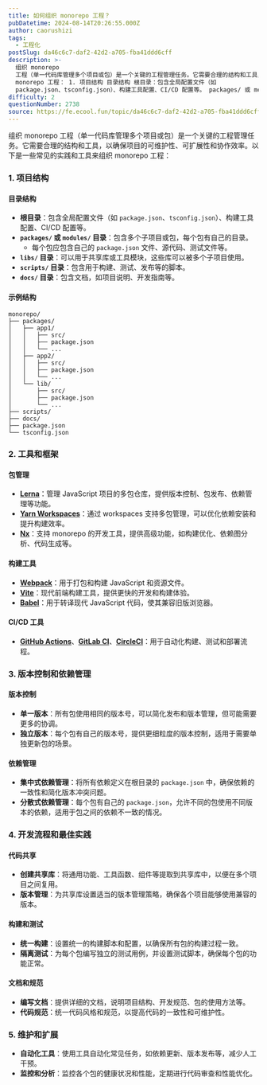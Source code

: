 ```yaml
---
title: 如何组织 monorepo 工程？
pubDatetime: 2024-08-14T20:26:55.000Z
author: caorushizi
tags:
  - 工程化
postSlug: da46c6c7-daf2-42d2-a705-fba41ddd6cff
description: >-
  组织 monorepo
  工程（单一代码库管理多个项目或包）是一个关键的工程管理任务。它需要合理的结构和工具，以确保项目的可维护性、可扩展性和协作效率。以下是一些常见的实践和工具来组织
  monorepo 工程： 1. 项目结构 目录结构 根目录：包含全局配置文件（如
  package.json、tsconfig.json）、构建工具配置、CI/CD 配置等。 packages/ 或 modules/
difficulty: 2
questionNumber: 2738
source: https://fe.ecool.fun/topic/da46c6c7-daf2-42d2-a705-fba41ddd6cff
---
```


组织 monorepo 工程（单一代码库管理多个项目或包）是一个关键的工程管理任务。它需要合理的结构和工具，以确保项目的可维护性、可扩展性和协作效率。以下是一些常见的实践和工具来组织 monorepo 工程：

### **1. 项目结构**

#### **目录结构**

- **根目录**：包含全局配置文件（如 `package.json`、`tsconfig.json`）、构建工具配置、CI/CD 配置等。
- **`packages/` 或 `modules/` 目录**：包含多个子项目或包，每个包有自己的目录。
  - 每个包应包含自己的 `package.json` 文件、源代码、测试文件等。
- **`libs/` 目录**：可以用于共享库或工具模块，这些库可以被多个子项目使用。
- **`scripts/` 目录**：包含用于构建、测试、发布等的脚本。
- **`docs/` 目录**：包含文档，如项目说明、开发指南等。

#### **示例结构**

```
monorepo/
├── packages/
│   ├── app1/
│   │   ├── src/
│   │   ├── package.json
│   │   └── ...
│   ├── app2/
│   │   ├── src/
│   │   ├── package.json
│   │   └── ...
│   └── lib/
│       ├── src/
│       ├── package.json
│       └── ...
├── scripts/
├── docs/
├── package.json
└── tsconfig.json
```

### **2. 工具和框架**

#### **包管理**

- **[Lerna](https://lerna.js.org/)**：管理 JavaScript 项目的多包仓库，提供版本控制、包发布、依赖管理等功能。
- **[Yarn Workspaces](https://classic.yarnpkg.com/en/docs/workspaces/)**：通过 workspaces 支持多包管理，可以优化依赖安装和提升构建效率。
- **[Nx](https://nx.dev/)**：支持 monorepo 的开发工具，提供高级功能，如构建优化、依赖图分析、代码生成等。

#### **构建工具**

- **[Webpack](https://webpack.js.org/)**：用于打包和构建 JavaScript 和资源文件。
- **[Vite](https://vitejs.dev/)**：现代前端构建工具，提供更快的开发和构建体验。
- **[Babel](https://babeljs.io/)**：用于转译现代 JavaScript 代码，使其兼容旧版浏览器。

#### **CI/CD 工具**

- **[GitHub Actions](https://github.com/features/actions)**、**[GitLab CI](https://docs.gitlab.com/ee/ci/)**、**[CircleCI](https://circleci.com/)**：用于自动化构建、测试和部署流程。

### **3. 版本控制和依赖管理**

#### **版本控制**

- **单一版本**：所有包使用相同的版本号，可以简化发布和版本管理，但可能需要更多的协调。
- **独立版本**：每个包有自己的版本号，提供更细粒度的版本控制，适用于需要单独更新包的场景。

#### **依赖管理**

- **集中式依赖管理**：将所有依赖定义在根目录的 `package.json` 中，确保依赖的一致性和简化版本冲突问题。
- **分散式依赖管理**：每个包有自己的 `package.json`，允许不同的包使用不同版本的依赖，适用于包之间的依赖不一致的情况。

### **4. 开发流程和最佳实践**

#### **代码共享**

- **创建共享库**：将通用功能、工具函数、组件等提取到共享库中，以便在多个项目之间复用。
- **版本管理**：为共享库设置适当的版本管理策略，确保各个项目能够使用兼容的版本。

#### **构建和测试**

- **统一构建**：设置统一的构建脚本和配置，以确保所有包的构建过程一致。
- **隔离测试**：为每个包编写独立的测试用例，并设置测试脚本，确保每个包的功能正常。

#### **文档和规范**

- **编写文档**：提供详细的文档，说明项目结构、开发规范、包的使用方法等。
- **代码规范**：统一代码风格和规范，以提高代码的一致性和可维护性。

### **5. 维护和扩展**

- **自动化工具**：使用工具自动化常见任务，如依赖更新、版本发布等，减少人工干预。
- **监控和分析**：监控各个包的健康状况和性能，定期进行代码审查和性能优化。
